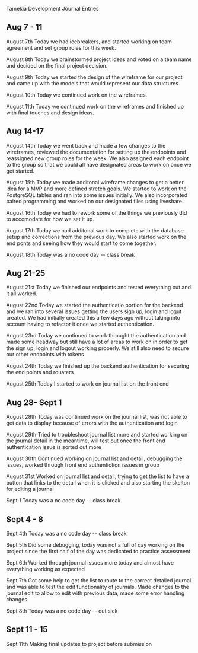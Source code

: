 Tamekia Development Journal Entries

## Aug 7 - 11

August 7th
Today we had icebreakers, and started working on team agreement and set group roles for this week.

August 8th
Today we brainstormed project ideas and voted on a team name and decided on the final project decision.

August 9th
Today we started the design of the wireframe for our project and came up with the models that would represent our data structures.

August 10th
Today we continued work on the wireframes.

August 11th
Today we continued work on the wireframes and finished up with final touches and design ideas.

## Aug 14-17

August 14th
Today we went back and made a few changes to the wireframes, reviewed the documentation for setting up the endpoints and reassigned new group roles for the week. We also assigned each endpoint to the group so that we could all have designated areas to work on once we get started.

August 15th
Today we made additonal wireframe changes to get a better idea for a MVP and more defined stretch goals. We started to work on the PostgreSQL tables and ran into some issues initially. We also incorporated paired programming and worked on our designated files using liveshare.

August 16th
Today we had to rework some of the things we previously did to accomodate for how we set it up.

August 17th
Today we had additonal work to complete with the database setup and corrections from the previous day. We also started work on the end ponts and seeing how they would start to come together.

August 18th
Today was a no code day -- class break

## Aug 21-25

August 21st
Today we finished our endpoints and tested everything out and it all worked.

August 22nd
Today we started the authenticatio portion for the backend and we ran into several issues getting the users sign up, login and logut created. We had initially created this a few days ago without taking into account having to refactor it once we started authentication.

August 23rd
Today we continued to work throught the authentication and made some headway but still have a lot of areas to work on in order to get the sign up, login and logout working properly. We still also need to secure our other endpoints with tokens

August 24th
Today we finished up the backend authentication for securing the end points and rouaters

August 25th
Today I started to work on journal list on the front end

## Aug 28- Sept 1

August 28th
Today was continued work on the journal list, was not able to get data to display because of errors with the authentication and login 

August 29th
Tried to troubleshoot journal list more and started working on the journal detail in the meantime, will test out once the front end authentication issue is sorted out more

August 30th
Continued working on journal list and detail, debugging the issues, worked through front end authentiction issues in group

August 31st
Worked on journal list and detail, trying to get the list to have a button that links to the detail when it is clicked and also starting the skelton for editing a journal

Sept 1
Today was a no code day -- class break

## Sept 4 - 8
Sept 4th
Today was a no code day -- class break

Sept 5th
Did some debugging, today was not a full of day working on the project since the first half of the day was dedicated to practice assessment

Sept 6th
Worked through journal issues more today and almost have everything working as expected

Sept 7th
Got some help to get the list to route to the correct detailed journal and was able to test the edit functionality of journals. Made changes to the journal edit to allow to edit with previous data, made some error handling changes

Sept 8th
Today was a no code day -- out sick

## Sept 11 - 15

Sept 11th
Making final updates to project before submission


